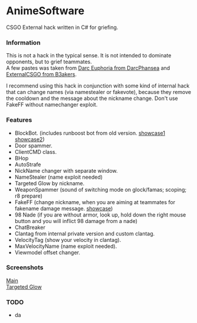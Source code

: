 # AnimeSoftware
CSGO External hack written in C# for griefing.

### Information
This is not a hack in the typical sense.  It is not intended to dominate opponents, but to grief teammates.  
A few pastes was taken from [Darc Euphoria from DarcPhansea](https://github.com/DarcPhansea/Darc-Euphoria) and [ExternalCSGO from B3akers](https://github.com/B3akers/ExternalCSGO).   
  
I recommend using this hack in conjunction with some kind of internal hack that can change names (via namestealer or fakevote), because they remove the cooldown and the message about the nickname change. Don't use FakeFF without namechanger exploit.
  

### Features
- BlockBot. (includes runboost bot from old version. [showcase1](https://www.youtube.com/watch?v=-pw8PNrEU8Q "showcase1") [showcase2](https://www.youtube.com/watch?v=ODWALQlLVbY "showcase2"))
- Door spammer.
- ClientCMD class.
- BHop
- AutoStrafe
- NickName changer with separate window.
- NameStealer (name exploit needed)
- Targeted Glow by nickname.
- WeaponSpammer (sound of switching mode on glock/famas; scoping; r8 prepare)
- FakeFF (change nickname, when you are aiming at teammates for fakename damage message. [showcase](https://gph.is/g/Zyzj6qW "showcase"))
- 98 Nade (if you are without armor, look up, hold down the right mouse button and you will inflict 98 damage from a nade)
- ChatBreaker
- Clantag from internal private version and custom clantag.
- VelocityTag (show your velocity in clantag).
- MaxVelocityName (name exploit needed).
- Viewmodel offset changer.

### Screenshots 
[Main](https://ibb.co/ZTh0DNQ "Main")  
[Targeted Glow](https://ibb.co/1T1MjTc "Targeted Glow")  

### TODO
- da
